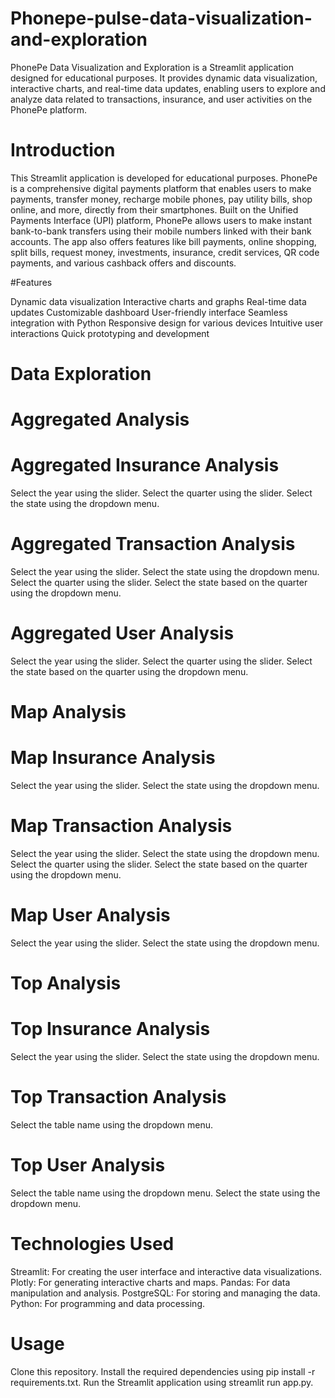 # Phonepe-pulse-data-visualization-and-exploration
PhonePe Data Visualization and Exploration is a Streamlit application designed for educational purposes. It provides dynamic data visualization, interactive charts, and real-time data updates, enabling users to explore and analyze data related to transactions, insurance, and user activities on the PhonePe platform.

# Introduction

This Streamlit application is developed for educational purposes. PhonePe is a comprehensive digital payments platform that enables users to make payments, transfer money, recharge mobile phones, pay utility bills, shop online, and more, directly from their smartphones. Built on the Unified Payments Interface (UPI) platform, PhonePe allows users to make instant bank-to-bank transfers using their mobile numbers linked with their bank accounts. The app also offers features like bill payments, online shopping, split bills, request money, investments, insurance, credit services, QR code payments, and various cashback offers and discounts.

#Features

Dynamic data visualization
Interactive charts and graphs
Real-time data updates
Customizable dashboard
User-friendly interface
Seamless integration with Python
Responsive design for various devices
Intuitive user interactions
Quick prototyping and development

# Data Exploration

# Aggregated Analysis
# Aggregated Insurance Analysis
Select the year using the slider.
Select the quarter using the slider.
Select the state using the dropdown menu.

# Aggregated Transaction Analysis
Select the year using the slider.
Select the state using the dropdown menu.
Select the quarter using the slider.
Select the state based on the quarter using the dropdown menu.

# Aggregated User Analysis
Select the year using the slider.
Select the quarter using the slider.
Select the state based on the quarter using the dropdown menu.

# Map Analysis
# Map Insurance Analysis
Select the year using the slider.
Select the state using the dropdown menu.

# Map Transaction Analysis
Select the year using the slider.
Select the state using the dropdown menu.
Select the quarter using the slider.
Select the state based on the quarter using the dropdown menu.

# Map User Analysis
Select the year using the slider.
Select the state using the dropdown menu.

# Top Analysis
# Top Insurance Analysis
Select the year using the slider.
Select the state using the dropdown menu.

# Top Transaction Analysis
Select the table name using the dropdown menu.

# Top User Analysis
Select the table name using the dropdown menu.
Select the state using the dropdown menu.

# Technologies Used
Streamlit: For creating the user interface and interactive data visualizations.
Plotly: For generating interactive charts and maps.
Pandas: For data manipulation and analysis.
PostgreSQL: For storing and managing the data.
Python: For programming and data processing.

# Usage
Clone this repository.
Install the required dependencies using pip install -r requirements.txt.
Run the Streamlit application using streamlit run app.py.
